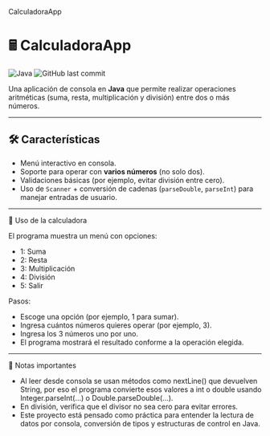 CalculadoraApp

# 🖩 CalculadoraApp

![Java](https://img.shields.io/badge/Java-ED8B00?style=for-the-badge&logo=java&logoColor=white)
![GitHub last commit](https://img.shields.io/github/last-commit/AnaJotta/CalculadoraApp)


Una aplicación de consola en **Java** que permite realizar operaciones aritméticas (suma, resta, multiplicación y división) entre dos o más números.

---

## 🛠️ Características

- Menú interactivo en consola.
- Soporte para operar con **varios números** (no solo dos).
- Validaciones básicas (por ejemplo, evitar división entre cero).
- Uso de `Scanner` + conversión de cadenas (`parseDouble`, `parseInt`) para manejar entradas de usuario.

---

🧮 Uso de la calculadora


El programa muestra un menú con opciones:

- 1: Suma
- 2: Resta
- 3: Multiplicación
- 4: División
- 5: Salir

Pasos:

- Escoge una opción (por ejemplo, 1 para sumar).
- Ingresa cuántos números quieres operar (por ejemplo, 3).
- Ingresa los 3 números uno por uno.
- El programa mostrará el resultado conforme a la operación elegida.

---

📌 Notas importantes

- Al leer desde consola se usan métodos como nextLine() que devuelven String, por eso el programa convierte esos valores a int o double usando Integer.parseInt(...) o                       Double.parseDouble(...).
- En división, verifica que el divisor no sea cero para evitar errores.
- Este proyecto está pensado como práctica para entender la lectura de datos por consola, conversión de tipos y estructuras de control en Java.
